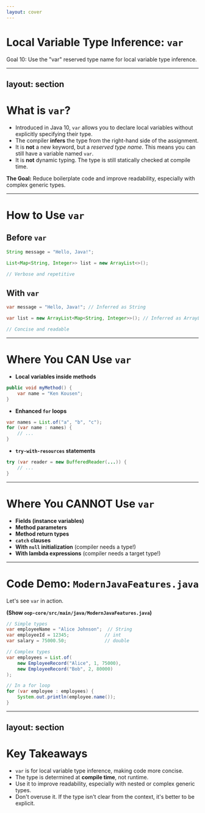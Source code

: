```yaml
---
layout: cover
--- 
```


# Local Variable Type Inference: `var`

<div class="pt-12">
  <span class="px-2 py-1 rounded">
    Goal 10: Use the "var" reserved type name for local variable type inference.
  </span>
</div>

---
layout: section
---

# What is `var`?

<v-clicks>

- Introduced in Java 10, `var` allows you to declare local variables without explicitly specifying their type.
- The compiler **infers** the type from the right-hand side of the assignment.
- It is **not** a new keyword, but a *reserved type name*. This means you can still have a variable named `var`.
- It is **not** dynamic typing. The type is still statically checked at compile time.

</v-clicks>

<div class="mt-8">
<v-click>

**The Goal:** Reduce boilerplate code and improve readability, especially with complex generic types.

</v-click>
</div>

---

# How to Use `var`

<div class="grid grid-cols-2 gap-8">

<div>

## **Before `var`**

```java
String message = "Hello, Java!";

List<Map<String, Integer>> list = new ArrayList<>();

// Verbose and repetitive
```

</div>

<div>

## **With `var`**

```java
var message = "Hello, Java!"; // Inferred as String

var list = new ArrayList<Map<String, Integer>>(); // Inferred as ArrayList

// Concise and readable
```

</div>

</div>

---

# Where You CAN Use `var`

<v-clicks>

- **Local variables inside methods**

```java
public void myMethod() {
    var name = "Ken Kousen";
}
```

- **Enhanced `for` loops**

```java
var names = List.of("a", "b", "c");
for (var name : names) {
    // ...
}
```

- **`try-with-resources` statements**

```java
try (var reader = new BufferedReader(...)) {
    // ...
}
```

</v-clicks>

---

# Where You CANNOT Use `var`

<v-clicks>

- **Fields (instance variables)**
- **Method parameters**
- **Method return types**
- **`catch` clauses**
- **With `null` initialization** (compiler needs a type!)
- **With lambda expressions** (compiler needs a target type!)

</v-clicks>

---

# Code Demo: `ModernJavaFeatures.java`

Let's see `var` in action.

**(Show `oop-core/src/main/java/ModernJavaFeatures.java`)**

```java
// Simple types
var employeeName = "Alice Johnson";  // String
var employeeId = 12345;             // int
var salary = 75000.50;              // double

// Complex types
var employees = List.of(
    new EmployeeRecord("Alice", 1, 75000),
    new EmployeeRecord("Bob", 2, 80000)
);

// In a for loop
for (var employee : employees) {
    System.out.println(employee.name());
}
```

---
layout: section
---

# Key Takeaways

<v-clicks>

- `var` is for local variable type inference, making code more concise.
- The type is determined at **compile time**, not runtime.
- Use it to improve readability, especially with nested or complex generic types.
- Don't overuse it. If the type isn't clear from the context, it's better to be explicit.

</v-clicks>
